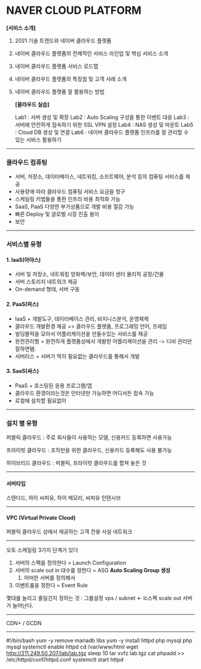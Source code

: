 # NAVER CLOUD PLATFORM

   **[서비스 소개]**

1. 2021 기술 트렌드와 네이버 클라우드 플랫폼
2. 네이버 클라우드 플랫폼의 전체적인 서비스 라인업 및 핵심 서비스 소개
3. 네이버 클라우드 플랫폼 서비스 로드맵
4. 네이버 클라우드 플랫폼의 특장점 및 고객 사례 소개
5. 네이버 클라우드 플랫폼 잘 활용하는 방법



   **[클라우드 실습]**

   Lab1 : 서버 생성 및 확장
   Lab2 : Auto Scaling 구성을 통한 이벤트 대응
   Lab3 : 서버에 안전하게 접속하기 위한 SSL VPN 설정
   Lab4 : NAS 생성 및 마운트
   Lab5 : Cloud DB 생성 및 연결
   Lab6 : 네이버 클라우드 플랫폼 인프라를 잘 관리할 수 있는 서비스 활용하기



----

### 클라우드 컴퓨팅

- 서버, 저장소, 데이터베이스, 네트워킹, 소프트웨어, 분석 등의 컴퓨팅 서비스를 제공
- 사용량에 따라 클라우드 컴퓨팅 서비스 요금을 청구
- 스케일링 키법들을 통한 인프라 비용 최적화 가능
- SaaS, PaaS 다양한 부가상품으로 개발 비용 절감 가능 
- 빠른 Deploy 및 글로벌 시장 진출 용이
- 보안



----

### 서비스별 유형

#### 1. IaaS(아야스)

- 서버 및 저장소, 네트워킹 방화벽/보안, 데이터 센터 물리적 공장/건물
- 서버 스토리지 네트워크 제공
- On-demand 형태, 서버 구동


#### 2. PaaS(파스)

- IaaS + 개발도구, 데이터베이스 관리, 비지니스분석, 운영체제
- 클라우드 개발환경 제공 => 클라우드 플랫폼, 프로그래밍 언어, 프레임 
- 빌딩블럭을 모아서 어플리케이션을 만들수있는 서비스를 제공
- 완전관리형 = 완전하게 플랫폼상에서 개발한 어플리케이션을 관리 -> 디비 관리만 잘하면됌.
- 서버리스 = 서버가 딱히 필요없는 클라우드를 통해서 개발

#### 3. SaaS(싸스)  

- PaaS + 호스팅된 응용 프로그램/앱
- 클라우드 환경이라는것은 인터넷만 가능하면 어디서든 접속 가능
- 로컬에 설치할 필요없이 



----

### 설치 별 유형

퍼블릭 클라우드 : 주로 회사들이 사용하는 모델, 신용카드 등록하면 사용가능

프라이빗 클라우드 : 조직만을 위한 클라우드, 신용카드 등록해도 사용 불가능

하이브리드 클라우드 : 퍼블릭, 프라이빗 클라우드를 합쳐 놓은 것 

 

----

#### 서버타입

스텐다드, 하이 씨피유, 하이 메모리, 씨피유 인텐시브


  
---

#### VPC (Virtual Private Cloud)

퍼블릭 클라우드 상에서 제공하는 고객 전용 사설 네트워크



----

오토 스케일링 3가지 단계가 있다

1. 서버의 스펙을 정의한다 = Launch Configuration 
2. 서버의 scale out in 대수를 정한다 = ASG **Auto Scaling Group 생성**
   1. 어떠한 서버를 정의해서
3. 이벤트룰을 정한다 = Event Rule


몇대를 늘리고 줄일건지 정하는 것 : 그룹설정
vps / subnet <- lc스펙 scale out 서버가 늘어난다.

-----

CDN+ / GCDN

----

#!/bin/bash
yum -y remove mariadb libs
yum -y install httpd php mysql php mysql
systemctl enable httpd
cd /var/www/html
wget http://211.249.50.207/lab/lab.tgz
sleep 10
tar xvfz lab.tgz
cat phpadd >> /etc/httpd/conf/httpd.conf
systemctl start httpd